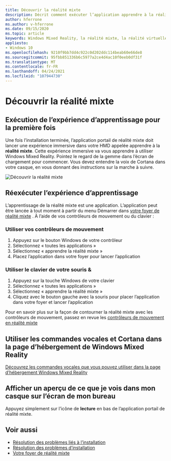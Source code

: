 ```yaml
---
title: Découvrir la réalité mixte
description: Décrit comment exécuter l’application apprendre à la réalité mixte et comment naviguer dans Windows Mixed Reality.
author: hferrone
ms.author: v-hferrone
ms.date: 09/15/2020
ms.topic: article
keywords: Windows Mixed Reality, la réalité mixte, la réalité virtuelle, VR, MR, didacticiel, prise en main
appliesto:
- Windows 10
ms.openlocfilehash: 9210f9bb7dd4c922c0d202ddc114beab60e66de8
ms.sourcegitcommit: 95fbb851336b6c5977a2ce4d4ac10f0eeb0df31f
ms.translationtype: MT
ms.contentlocale: fr-FR
ms.lasthandoff: 04/24/2021
ms.locfileid: "107944730"
---
```

# <a name="learn-mixed-reality"></a>Découvrir la réalité mixte

## <a name="running-the-learning-experience-for-the-first-time"></a>Exécution de l’expérience d’apprentissage pour la première fois

Une fois l’installation terminée, l’application portail de réalité mixte doit lancer une expérience immersive dans votre HMD appelée apprendre à la **réalité mixte**. Cette expérience immersive va vous apprendre à utiliser Windows Mixed Reality. Pointez le regard de la gemme dans l’écran de chargement pour commencer. Vous devez entendre la voix de Cortana dans votre casque, en vous donnant des instructions sur la marche à suivre.

![Découvrir la réalité mixte](images/file-learnmixedrealitystart.png)

## <a name="rerun-the-learning-experience"></a>Réexécuter l’expérience d’apprentissage

L’apprentissage de la réalité mixte est une application. L’application peut être lancée à tout moment à partir du menu Démarrer dans [votre foyer de réalité mixte](your-mixed-reality-home.md) . À l’aide de vos contrôleurs de mouvement ou du clavier :

### <a name="use-your-motion-controllers"></a>Utiliser vos contrôleurs de mouvement

1. Appuyez sur le bouton Windows de votre contrôleur
2. Sélectionnez « toutes les applications »
3. Sélectionnez « apprendre la réalité mixte »
4. Placez l’application dans votre foyer pour lancer l’application

### <a name="use-your-mouse--keyboard"></a>Utiliser le clavier de votre souris &

1. Appuyez sur la touche Windows de votre clavier
2. Sélectionnez « toutes les applications »
3. Sélectionnez « apprendre la réalité mixte »
4. Cliquez avec le bouton gauche avec la souris pour placer l’application dans votre foyer et lancer l’application

Pour en savoir plus sur la façon de contourner la réalité mixte avec les contrôleurs de mouvement, passez en revue les [contrôleurs de mouvement en réalité mixte](controllers-in-wmr.md)

## <a name="use-voice-commands-and-cortana-inside-of-the-windows-mixed-reality-home"></a>Utiliser les commandes vocales et Cortana dans la page d’hébergement de Windows Mixed Reality

[Découvrez les commandes vocales que vous pouvez utiliser dans la page d’hébergement Windows Mixed Reality](https://support.microsoft.com/help/4041322/windows-10-speech-in-windows-mixed-reality)

## <a name="show-a-preview-of-what-im-seeing-in-my-headset-on-my-desktops-screen"></a>Afficher un aperçu de ce que je vois dans mon casque sur l’écran de mon bureau

Appuyez simplement sur l’icône de **lecture** en bas de l’application portail de réalité mixte.

## <a name="see-also"></a>Voir aussi

* [Résolution des problèmes liés à l’installation](installation_errors.md)
* [Résolution des problèmes d’installation](wmr-setup-faq.yml)
* [Votre foyer de réalité mixte](your-mixed-reality-home.md)
